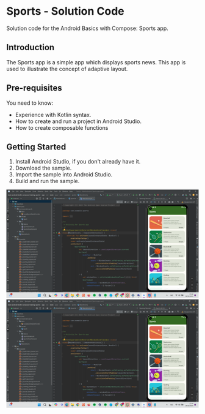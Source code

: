 Sports - Solution Code
==================================

Solution code for the Android Basics with Compose: Sports app.

Introduction
------------

The Sports app is a simple app which displays sports news. This app is used to illustrate 
the concept of adaptive layout.

Pre-requisites
--------------

You need to know:
* Experience with Kotlin syntax.
* How to create and run a project in Android Studio.
* How to create composable functions

Getting Started
---------------

1. Install Android Studio, if you don't already have it.
2. Download the sample.
3. Import the sample into Android Studio.
4. Build and run the sample.

![alt text](https://github.com/revaile/Sports-Unit4/blob/master/Cuplikan%20layar%202024-10-28%20174443.png?raw=true)
![alt text](https://github.com/revaile/Sports-Unit4/blob/master/Cuplikan%20layar%202024-10-28%20174443.png?raw=true)


